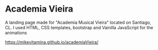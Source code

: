 # Academia Vieira
A landing page made for "Academia Musical Vieira" located on Santiago, CL. I used HTML, CSS templates, bootstrap and Vainilla JavaScript for the animations

https://mikevitamina.github.io/academiaVieira/
